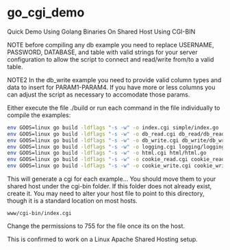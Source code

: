 # go_cgi_demo
Quick Demo Using Golang Binaries On Shared Host Using CGI-BIN

NOTE before compiling any db example you need to replace USERNAME, PASSWORD, DATABASE, and table with valid strings for your server configuration to allow the script to connect and read/write from/to a valid table.

NOTE2 In the db_write example you need to provide valid column types and data to insert for PARAM1-PARAM4. If you have more or less columns you can adjust the script as necessary to accomodate those params.

Either execute the file ./build or run each command in the file individually to compile the examples:
```bash
env GOOS=linux go build -ldflags "-s -w" -o index.cgi simple/index.go
env GOOS=linux go build -ldflags "-s -w" -o db_read.cgi db_read/db_read.go
env GOOS=linux go build -ldflags "-s -w" -o db_write.cgi db_write/db_write.go
env GOOS=linux go build -ldflags "-s -w" -o logging.cgi logging/logging.go
env GOOS=linux go build -ldflags "-s -w" -o html.cgi html/html.go
env GOOS=linux go build -ldflags "-s -w" -o cookie_read.cgi cookie_read/cookie_read.go
env GOOS=linux go build -ldflags "-s -w" -o cookie_write.cgi cookie_write/cookie_write.go
```

This will generate a cgi for each example... You should move them to your shared host under the cgi-bin folder. If this folder does not already exist, create it. You may need to alter your host file to point to this directory, though it is a standard location on most hosts.
```
www/cgi-bin/index.cgi
```

Change the permissions to 755 for the file once its on the host.

This is confirmed to work on a Linux Apache Shared Hosting setup.

